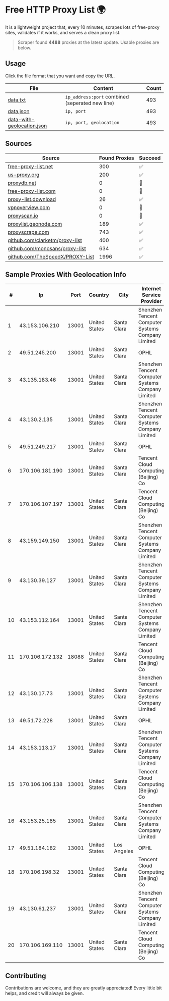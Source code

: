 
# Free HTTP Proxy List 🌍

It is a lightweight project that, every 10 minutes, scrapes lots of free-proxy sites, validates if it works, and serves a clean proxy list.


> Scraper found **4488** proxies at the latest update. Usable proxies are below.

## Usage

Click the file format that you want and copy the URL.


|File|Content|Count|
|----|-------|-----|
|[data.txt](https://raw.githubusercontent.com/themiralay/Proxy-List-World/master/data.txt)|`ip_address:port` combined (seperated new line)|493|
|[data.json](https://raw.githubusercontent.com/themiralay/Proxy-List-World/master/data.json)|`ip, port`|493|
|[data-with-geolocation.json](https://raw.githubusercontent.com/themiralay/Proxy-List-World/master/data-with-geolocation.json)|`ip, port, geolocation`|493|

## Sources

|Source|Found Proxies|Succeed|
|------|-------------|-------|
|[free-proxy-list.net](https://free-proxy-list.net)|300|✅|
|[us-proxy.org](https://www.us-proxy.org)|200|✅|
|[proxydb.net](http://proxydb.net)|0|🚫|
|[free-proxy-list.com](https://free-proxy-list.com/?page=&port=&type%5B%5D=http&type%5B%5D=https&up_time=0&search=Search)|0|🚫|
|[proxy-list.download](https://www.proxy-list.download/HTTP)|26|✅|
|[vpnoverview.com](https://vpnoverview.com/privacy/anonymous-browsing/free-proxy-servers)|0|🚫|
|[proxyscan.io](https://www.proxyscan.io)|0|🚫|
|[proxylist.geonode.com](https://proxylist.geonode.com/api/proxy-list?limit=300&page=1&sort_by=lastChecked&sort_type=desc&protocols=http,https)|189|✅|
|[proxyscrape.com](https://api.proxyscrape.com/v2/?request=displayproxies&protocol=http&timeout=10000&country=all&ssl=all&anonymity=all)|743|✅|
|[github.com/clarketm/proxy-list](https://raw.githubusercontent.com/clarketm/proxy-list/master/proxy-list-raw.txt)|400|✅|
|[github.com/monosans/proxy-list](https://raw.githubusercontent.com/monosans/proxy-list/main/proxies/http.txt)|634|✅|
|[github.com/TheSpeedX/PROXY-List](https://raw.githubusercontent.com/TheSpeedX/PROXY-List/master/http.txt)|1996|✅|


## Sample Proxies With Geolocation Info

|#|Ip|Port|Country|City|Internet Service Provider|
|-|--|----|-------|----|-------------------------|
|1|43.153.106.210|13001|United States|Santa Clara|Shenzhen Tencent Computer Systems Company Limited|
|2|49.51.245.200|13001|United States|Santa Clara|OPHL|
|3|43.135.183.46|13001|United States|Santa Clara|Shenzhen Tencent Computer Systems Company Limited|
|4|43.130.2.135|13001|United States|Santa Clara|Shenzhen Tencent Computer Systems Company Limited|
|5|49.51.249.217|13001|United States|Santa Clara|OPHL|
|6|170.106.181.190|13001|United States|Santa Clara|Tencent Cloud Computing (Beijing) Co|
|7|170.106.107.197|13001|United States|Santa Clara|Tencent Cloud Computing (Beijing) Co|
|8|43.159.149.150|13001|United States|Santa Clara|Shenzhen Tencent Computer Systems Company Limited|
|9|43.130.39.127|13001|United States|Santa Clara|Shenzhen Tencent Computer Systems Company Limited|
|10|43.153.112.164|13001|United States|Santa Clara|Shenzhen Tencent Computer Systems Company Limited|
|11|170.106.172.132|18088|United States|Santa Clara|Tencent Cloud Computing (Beijing) Co|
|12|43.130.17.73|13001|United States|Santa Clara|Shenzhen Tencent Computer Systems Company Limited|
|13|49.51.72.228|13001|United States|Santa Clara|OPHL|
|14|43.153.113.17|13001|United States|Santa Clara|Shenzhen Tencent Computer Systems Company Limited|
|15|170.106.106.138|13001|United States|Santa Clara|Tencent Cloud Computing (Beijing) Co|
|16|43.153.25.185|13001|United States|Santa Clara|Shenzhen Tencent Computer Systems Company Limited|
|17|49.51.184.182|13001|United States|Los Angeles|OPHL|
|18|170.106.198.32|13001|United States|Santa Clara|Tencent Cloud Computing (Beijing) Co|
|19|43.130.61.237|13001|United States|Santa Clara|Shenzhen Tencent Computer Systems Company Limited|
|20|170.106.169.110|13001|United States|Santa Clara|Tencent Cloud Computing (Beijing) Co|



## Contributing

Contributions are welcome, and they are greatly appreciated! Every
little bit helps, and credit will always be given.

